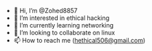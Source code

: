 - 👋 Hi, I’m @Zohed8857
- 👀 I’m interested in ethical hacking
- 🌱 I’m currently learning networking
- 💞️ I’m looking to collaborate on linux
- 📫 How to reach me (hethical506@gmail.com)

<!---
Zohed8857/Zohed8857 is a ✨ special ✨ repository because its `README.md` (this file) appears on your GitHub profile.
You can click the Preview link to take a look at your changes.
--->
